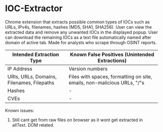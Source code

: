 # IOC-Extractor
Chrome extension that extracts possible common types of IOCs such as URLs, IPv4s, filenames, hashes (MD5, SHA1, SHA256). User can view the extracted data and remove any unwanted IOCs in the displayed popup. User can download the remaining IOCs as a text file automatically named after domain of active tab. Made for analysts who scrape through OSINT reports.

| Intended Extraction Type | Known False Positives (Unintended Extractions) |
|--------------------|----------|
| IP Address | Version numbers |
| URIs, URLs, Domains, Filenames, Filepaths | Files with spaces, formatting on site, emails, non-malicious URLs, "/"s |
| Hashes | - |
| CVEs | - |

Known issues:
1. Still cant get from raw files on browser as it wont get extracted in allText. DOM related. 
